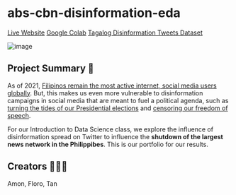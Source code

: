 # abs-cbn-disinformation-eda
[Live Website](https://overdrivengain.github.io/cs132-portfolio/)
[Google Colab](https://colab.research.google.com/drive/1cpsxc5IbCm_V7Qn5TFSrFJVDmbLNdYlh)
[Tagalog Disinformation Tweets Dataset](https://docs.google.com/spreadsheets/d/1ewINe6hIYb2kZ8zoC1A8L-Lp7TidlJJo1abCQLxYb4M/edit#gid=527125231)

![image](https://github.com/allainerain/abs-cbn-disinformation-eda/assets/56602966/0bd5a34b-cbef-4c43-a41e-edf8298a1dcc)


## Project Summary 📝

As of 2021, [Filipinos remain the most active internet, social media users globally](https://technology.inquirer.net/107561/filipinos-remain-most-active-internet-so). But, this makes us even more vulnerable to disinformation campaigns in social media that are meant to fuel a political agenda, such as [turning the tides of our Presidential elections](https://up.edu.ph/filipino-voters-were-engulfed-in-relentless-stream-of-disinformation/) and [censoring our freedom of speech](https://www.bloomberg.com/news/features/2017-12-07/how-rodrigo-duterte-turned-facebook-into-a-weapon-with-a-little-help-from-facebook). 

For our Introduction to Data Science class, we explore the influence of disinformation spread on Twitter to influence the **shutdown of the largest news network in the Philippibes**. This is our portfolio for our results.

## Creators 👩🏻‍💻
Amon, Floro, Tan 
